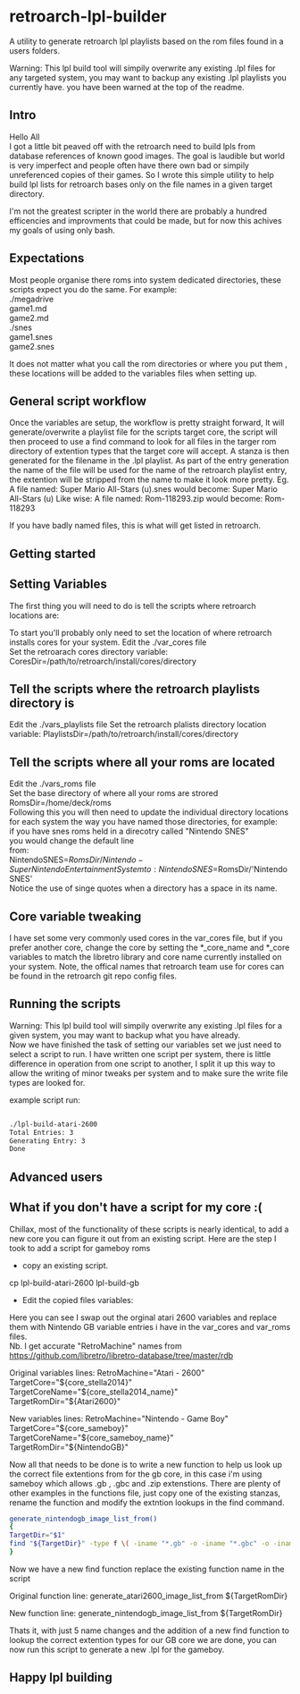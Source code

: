 # retroarch-lpl-builder

A utility to generate retroarch lpl playlists based on the rom files found in a users folders.

Warning: This lpl build tool will simpily overwrite any existing .lpl files for any targeted system, you may want to backup any existing .lpl playlists you currently have. you have been warned at the top of the readme.
  
## Intro

Hello All  
I got a little bit peaved off with the retroarch need to build lpls from database references of known good images. The goal is laudible but world is very imperfect and people often have there own bad or simpily unreferenced copies of their games. So I wrote this simple utility to help build lpl lists for retroarch bases only on the file names in a given target directory.  
  
I'm not the greatest scripter in the world there are probably a hundred efficencies and improvments that could be made, but for now this achives my goals of using only bash.
  
## Expectations

Most people organise there roms into system dedicated directories, these scripts expect you do the same.
For example:  
./megadrive  
  game1.md  
  game2.md  
./snes  
  game1.snes  
  game2.snes  
  
It does not matter what you call the rom directories or where you put them , these locations will be added to the  variables files when setting up.

## General script workflow

Once the variables are setup, the workflow is pretty straight forward, It will generate/overwrite a playlist file for the scripts target core, the script will then proceed to use a find command to look for all files in the targer rom directory of extention types that the target core will accept. A stanza is then generated for the filename in the .lpl playlist. As part of the entry generation the name of the file will be used for the name of the retroarch playlist entry, the extention will be stripped from the name to make it look more pretty. Eg.
A file named: Super Mario All-Stars (u).snes
would become: Super Mario All-Stars (u)
Like wise:
A file named: Rom-118293.zip
would become: Rom-118293

If you have badly named files, this is what will get listed in retroarch.
  
## Getting started  

## Setting Variables  

The first thing you will need to do is tell the scripts where retroarch locations are:  
  
To start you'll probably only need to set the location of where retroarch installs cores for your system.
Edit the ./var_cores file  
Set the retroarach cores directory variable:
  CoresDir=/path/to/retroarch/install/cores/directory  
  
## Tell the scripts where the retroarch playlists directory is

Edit the ./vars_playlists file
Set the retroarch plalists directory location variable:
  PlaylistsDir=/path/to/retroarch/install/cores/directory  
  
## Tell the scripts where all your roms are located  

Edit the ./vars_roms file  
Set the base directory of where all your roms are strored
  RomsDir=/home/deck/roms  
Following this you will then need to update the individual directory locations for each system the way you have named those directories, for example:  
if you have snes roms held in a direcotry called "Nintendo SNES"  
you would change the default line  
from:  
  NintendoSNES=$RomsDir/Nintendo-SuperNintendoEntertainmentSystem  
to:  
  NintendoSNES=$RomsDir/'Nintendo SNES'  
Notice the use of singe quotes when a directory has a space in its name.  
  
## Core variable tweaking

I have set some very commonly used cores in the var_cores file, but if you prefer another core, change the core by setting the \*_core_name and \*_core variables to match the libretro library and core name currently installed on your system. Note, the offical names that retroarch team use for cores can be found in the retroarch git repo config files.  
  
## Running the scripts

Warning: This lpl build tool will simpily overwrite any existing .lpl files for a given system, you may want to backup what you have already.  
Now we have finished the task of setting our variables set we just need to select a script to run. I have written one script per system, there is little difference in operation from one script to another, I split it up this way to allow the writing of minor tweaks per system and to make sure the write file types are looked for.  
  
example script run:

```bash

./lpl-build-atari-2600  
Total Entries: 3  
Generating Entry: 3  
Done  

```  

## Advanced users

## What if you don't have a script for my core :(

Chillax, most of the functionality of these scripts is nearly identical, to add a new core you can figure it out from an existing script. Here are the step I took to add a script for gameboy roms

- copy an existing script.

cp lpl-build-atari-2600 lpl-build-gb

- Edit the copied files variables:

Here you can see I swap out the orginal atari 2600 variables and replace them with Nintendo GB variable entries i have in the var_cores and var_roms files.  
Nb. I get accurate "RetroMachine" names from <https://github.com/libretro/libretro-database/tree/master/rdb>

Original variables lines:
RetroMachine="Atari - 2600"
TargetCore="${core_stella2014}"
TargetCoreName="${core_stella2014_name}"
TargetRomDir="${Atari2600}"

New variables lines:
RetroMachine="Nintendo - Game Boy"
TargetCore="${core_sameboy}"
TargetCoreName="${core_sameboy_name}"
TargetRomDir="${NintendoGB}"

Now all that needs to be done is to write a new function to help us look up the correct file extentions from for the gb core, in this case i'm using sameboy which allows .gb , .gbc and .zip extenstions.
There are plenty of other examples in the functions file, just copy one of the existing stanzas, rename the function and modify the extntion lookups in the find command.

```bash
generate_nintendogb_image_list_from()
{
TargetDir="$1"
find "${TargetDir}" -type f \( -iname "*.gb" -o -iname "*.gbc" -o -iname "*.zip" \) -print > $TempRomsList
}
```

Now we have a new find function replace the existing function name in the script

Original function line:
generate_atari2600_image_list_from ${TargetRomDir}

New function line:
generate_nintendogb_image_list_from ${TargetRomDir}

Thats it, with just 5 name changes and the addition of a new find function to lookup the correct extention types for our GB core we are done, you can now run this script to generate a new .lpl for the gameboy.

## Happy lpl building
